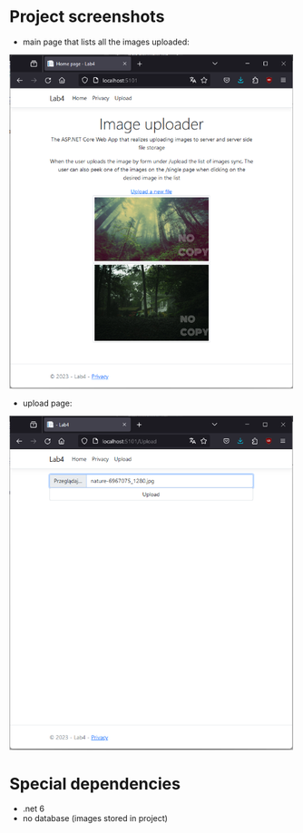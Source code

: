 # Project screenshots

- main page that lists all the images uploaded:
<img src="https://raw.githubusercontent.com/RobertNeat/image_upload_watermark/master/main_page.png" width="500px" heigth="auto"/>

- upload page:
<img src="https://raw.githubusercontent.com/RobertNeat/image_upload_watermark/master/upload_page.png" width="500px" heigth="auto"/>

# Special dependencies

- .net 6
- no database (images stored in project)
